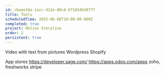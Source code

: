 ```yaml
---
id: cbaee3da-1acc-412e-80c6-671034b38777
title: Tools
scheduledTime: 2025-06-08T10:00:00.000Z
completed: true
project: Motion Storyline
order: 2
persistent: true
---
```


Video with text from pictures
Wordpress
Shopify

App stores
https://developer.sage.com/
https://apps.odoo.com/apps
zoho, freshworks
stripe